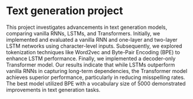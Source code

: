 
# Text generation project

  This project investigates advancements in text generation models, comparing vanilla RNNs, LSTMs, and Transformers. Initially, we implemented and evaluated a vanilla RNN and one-layer and two-layer LSTM networks using character-level inputs. Subsequently, we explored tokenization techniques like Word2vec and Byte-Pair Encoding (BPE) to enhance LSTM performance. Finally, we implemented a decoder-only Transformer model. Our results indicate that while LSTMs outperform vanilla RNNs in capturing long-term dependencies, the Transformer model achieves superior performance, particularly in reducing misspelling rates. The best model utilized BPE with a vocabulary size of 5000 demonstrated improvements in text generation tasks.


